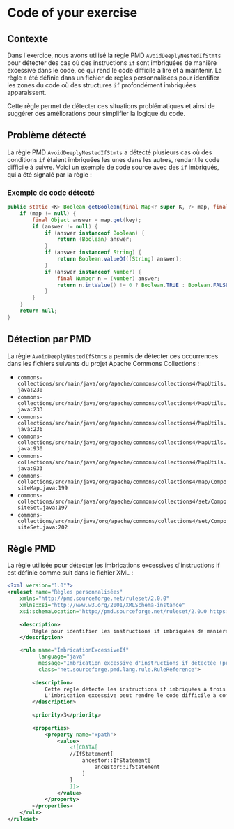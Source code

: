 # Code of your exercise

## Contexte

Dans l'exercice, nous avons utilisé la règle PMD `AvoidDeeplyNestedIfStmts` pour détecter des cas où des instructions `if` sont imbriquées de manière excessive dans le code, ce qui rend le code difficile à lire et à maintenir. La règle a été définie dans un fichier de règles personnalisées pour identifier les zones du code où des structures `if` profondément imbriquées apparaissent.

Cette règle permet de détecter ces situations problématiques et ainsi de suggérer des améliorations pour simplifier la logique du code.

## Problème détecté

La règle PMD `AvoidDeeplyNestedIfStmts` a détecté plusieurs cas où des conditions `if` étaient imbriquées les unes dans les autres, rendant le code difficile à suivre. Voici un exemple de code source avec des `if` imbriqués, qui a été signalé par la règle :

### Exemple de code détecté

```java
public static <K> Boolean getBoolean(final Map<? super K, ?> map, final K key) {
    if (map != null) {
        final Object answer = map.get(key);
        if (answer != null) {
            if (answer instanceof Boolean) {
                return (Boolean) answer;
            }
            if (answer instanceof String) {
                return Boolean.valueOf((String) answer);
            }
            if (answer instanceof Number) {
                final Number n = (Number) answer;
                return n.intValue() != 0 ? Boolean.TRUE : Boolean.FALSE;
            }
        }
    }
    return null;
}

```


## Détection par PMD

La règle `AvoidDeeplyNestedIfStmts` a permis de détecter ces occurrences dans les fichiers suivants du projet Apache Commons Collections :

- `commons-collections/src/main/java/org/apache/commons/collections4/MapUtils.java:230`
- `commons-collections/src/main/java/org/apache/commons/collections4/MapUtils.java:233`
- `commons-collections/src/main/java/org/apache/commons/collections4/MapUtils.java:236`
- `commons-collections/src/main/java/org/apache/commons/collections4/MapUtils.java:930`
- `commons-collections/src/main/java/org/apache/commons/collections4/MapUtils.java:933`
- `commons-collections/src/main/java/org/apache/commons/collections4/map/CompositeMap.java:199`
- `commons-collections/src/main/java/org/apache/commons/collections4/set/CompositeSet.java:197`
- `commons-collections/src/main/java/org/apache/commons/collections4/set/CompositeSet.java:202`

## Règle PMD

La règle utilisée pour détecter les imbrications excessives d'instructions if est définie comme suit dans le fichier XML :

```xml
<?xml version="1.0"?>
<ruleset name="Règles personnalisées"
    xmlns="http://pmd.sourceforge.net/ruleset/2.0.0"
    xmlns:xsi="http://www.w3.org/2001/XMLSchema-instance"
    xsi:schemaLocation="http://pmd.sourceforge.net/ruleset/2.0.0 https://pmd.sourceforge.net/ruleset_2_0_0.xsd">
    
    <description>
        Règle pour identifier les instructions if imbriquées de manière excessive.
    </description>

    <rule name="ImbricationExcessiveIf"
          language="java"
          message="Imbrication excessive d'instructions if détectée (profondeur >= 3). Cela complique la lisibilité du code. Envisagez une refactorisation."
          class="net.sourceforge.pmd.lang.rule.RuleReference">
        
        <description>
            Cette règle détecte les instructions if imbriquées à trois niveaux ou plus.
            L'imbrication excessive peut rendre le code difficile à comprendre et à maintenir. Considérez l'utilisation de clauses de garde, l'extraction de méthodes ou des alternatives comme le polymorphisme.
        </description>
        
        <priority>3</priority>
        
        <properties>
            <property name="xpath">
                <value>
                    <![CDATA[
                    //IfStatement[
                        ancestor::IfStatement[
                            ancestor::IfStatement
                        ]
                    ]
                    ]]>
                </value>
            </property>
        </properties>
    </rule>
</ruleset>

```